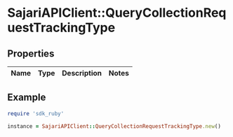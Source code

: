 # SajariAPIClient::QueryCollectionRequestTrackingType

## Properties

| Name | Type | Description | Notes |
| ---- | ---- | ----------- | ----- |

## Example

```ruby
require 'sdk_ruby'

instance = SajariAPIClient::QueryCollectionRequestTrackingType.new()
```

